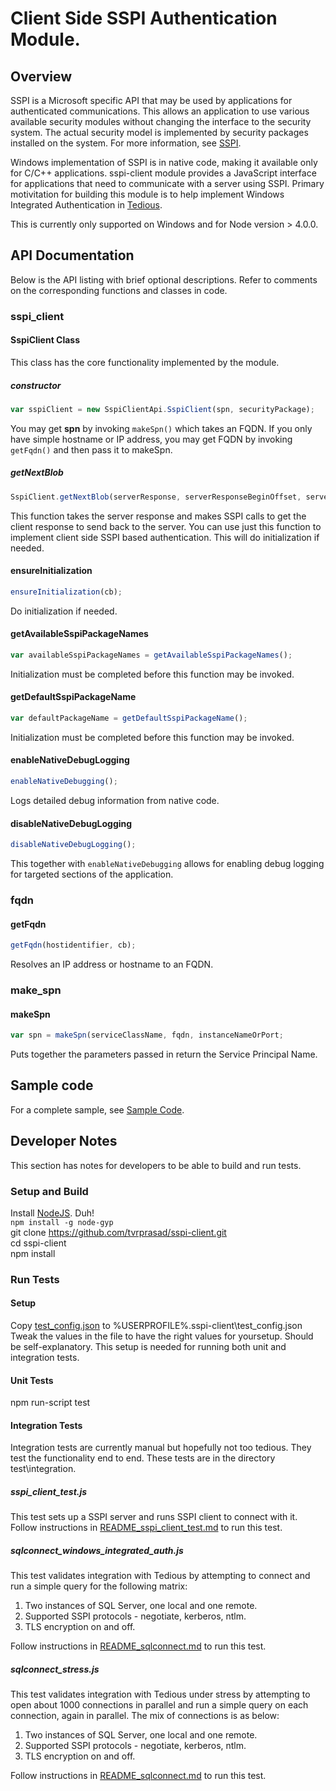 # Client Side SSPI Authentication Module.

## Overview
SSPI is a Microsoft specific API that may be used by applications for
authenticated communications. This allows an application to use various
available security modules without changing the interface to the security
system. The actual security model is implemented by security packages installed
on the system. For more information, see [SSPI][].

Windows implementation of SSPI is in native code, making it available only for
C/C++ applications. sspi-client module provides a JavaScript interface for
applications that need to communicate with a server using SSPI. Primary
motivitation for building this module is to help implement Windows Integrated
Authentication in [Tedious][].

This is currently only supported on Windows and for Node version > 4.0.0.

## API Documentation
Below is the API listing with brief optional descriptions. Refer to comments on
the corresponding functions and classes in code.
### sspi_client
#### SspiClient Class
This class has the core functionality implemented by the module.
##### constructor
```JavaScript
var sspiClient = new SspiClientApi.SspiClient(spn, securityPackage);
````
You may get __spn__ by invoking <code>makeSpn()</code> which takes an FQDN. If
you only have simple hostname or IP address, you may get FQDN by invoking
<code>getFqdn()</code> and then pass it to makeSpn.
##### getNextBlob
```JavaScript
SspiClient.getNextBlob(serverResponse, serverResponseBeginOffset, serverResponseLength, cb)
```
This function takes the server response and makes SSPI calls to get the client
response to send back to the server. You can use just this function to
implement client side SSPI based authentication. This will do initialization
if needed.
#### ensureInitialization
```JavaScript
ensureInitialization(cb);
```
Do initialization if needed.
#### getAvailableSspiPackageNames
```JavaScript
var availableSspiPackageNames = getAvailableSspiPackageNames();
```
Initialization must be completed before this function may be invoked.
#### getDefaultSspiPackageName
```JavaScript
var defaultPackageName = getDefaultSspiPackageName();
```
Initialization must be completed before this function may be invoked.
#### enableNativeDebugLogging
```JavaScript
enableNativeDebugging();
```
Logs detailed debug information from native code.
#### disableNativeDebugLogging
```JavaScript
disableNativeDebugLogging();
```
This together with <code>enableNativeDebugging</code> allows for enabling debug
logging for targeted sections of the application.
### fqdn
#### getFqdn
```JavaScript
getFqdn(hostidentifier, cb);
```
Resolves an IP address or hostname to an FQDN.
### make_spn
#### makeSpn
```JavaScript
var spn = makeSpn(serviceClassName, fqdn, instanceNameOrPort;
```
Puts together the parameters passed in return the Service Principal Name.
## Sample code
For a complete sample, see [Sample Code][].
## Developer Notes
This section has notes for developers to be able to build and run tests.
### Setup and Build
Install [NodeJS][]. Duh!  
<code>npm install -g node-gyp</code>  
git clone https://github.com/tvrprasad/sspi-client.git  
cd sspi-client  
npm install
### Run Tests
#### Setup
Copy [test_config.json][] to %USERPROFILE%\.sspi-client\test_config.json  
Tweak the values in the file to have the right values for yoursetup. Should be
self-explanatory.  This setup is needed for running both unit and integration
tests.
#### Unit Tests
npm run-script test
#### Integration Tests
Integration tests are currently manual but hopefully not too tedious. They test
the functionality end to end. These tests are in the directory
test\integration.
##### sspi_client_test.js
This test sets up a SSPI server and runs SSPI client to connect with it.
Follow instructions in [README_sspi_client_test.md][] to run this test.
##### sqlconnect_windows_integrated_auth.js
This test validates integration with Tedious by attempting to connect and run a
simple query for the following matrix:
1. Two instances of SQL Server, one local and one remote.
2. Supported SSPI protocols - negotiate, kerberos, ntlm.
3. TLS encryption on and off.

Follow instructions in [README_sqlconnect.md] to run this test.
##### sqlconnect_stress.js
This test validates integration with Tedious under stress by attempting to open
about 1000 connections in parallel and run a simple query on each connection,
again in parallel. The mix of connections is as below:
1. Two instances of SQL Server, one local and one remote.
2. Supported SSPI protocols - negotiate, kerberos, ntlm.
3. TLS encryption on and off.

Follow instructions in [README_sqlconnect.md] to run this test.

[SSPI]: https://msdn.microsoft.com/en-us/library/windows/desktop/aa380493(v=vs.85).aspx "SSPI Windows"
[Tedious]: https://github.com/tediousjs/tedious "Node.js implementation of TDS protocol."
[Sample Code]: https://github.com/tvrprasad/sspi-client/blob/master/test/integration/sspi-client-test.js "Sample Code"
[NodeJS]: https://nodejs.org/en/download/current/ "NodeJS Download"
[test_config.json]: https://github.com/tvrprasad/sspi-client/blob/master/test/test_config.json "Test Configuration"
[README_sspi_client_test.md]: https://github.com/tvrprasad/sspi-client/blob/master/test/integration/README_sspi_client_test.md "README_sspi_client_test.md"
[README_sqlconnect.md]: https://github.com/tvrprasad/sspi-client/blob/master/test/integration/README_sqlconnect.md "README_sqlconnect.md"
